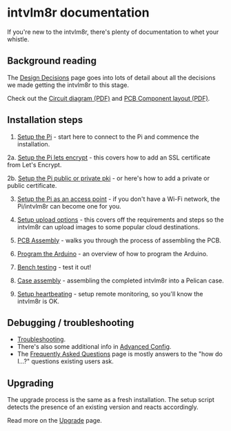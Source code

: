 # intvlm8r documentation

If you're new to the intvlm8r, there's plenty of documentation to whet your whistle.

## Background reading

The [Design Decisions](https://github.com/greiginsydney/Intervalometerator/wiki/Design-Decisions) page goes into lots of detail about all the decisions we made getting the intvlm8r to this stage.

Check out the [Circuit diagram (PDF)](/docs/intvlm8r_v11.11_circuit.pdf) and [PCB Component layout (PDF)](/docs/intvlm8r_v11.11_comp.pdf).

## Installation steps

1. [Setup the Pi](/docs/step1-setup-the-Pi.md) - start here to connect to the Pi and commence the installation.

2a. [Setup the Pi lets encrypt](/docs/step2-setup-the-Pi-lets-encrypt.md) - this covers how to add an SSL certificate from Let's Encrypt.

2b. [Setup the Pi public or private pki](/docs/step2-setup-the-Pi-public-or-private-pki.md) - or here's how to add a private or public certificate.

3. [Setup the Pi as an access point](/docs/step3-setup-the-Pi-as-an-access-point.md) - if you don't have a Wi-Fi network, the Pi/intvlm8r can become one for you.

4. [Setup upload options](/docs/step4-setup-upload-options.md) - this covers off the requirements and steps so the intvlm8r can upload images to some popular cloud destinations.
 
5. [PCB Assembly](/docs/step5-pcb-assembly.md) - walks you through the process of assembling the PCB.

6. [Program the Arduino](/docs/step6-program-the-Arduino.md) - an overview of how to program the Arduino.

7. [Bench testing](/docs/step7-bench-testing.md) - test it out!

8. [Case assembly](/docs/step8-case-assembly.md) - assembling the completed intvlm8r into a Pelican case.

9. [Setup heartbeating](/docs/setup-heartbeating.md) - setup remote monitoring, so you'll know the intvlm8r is OK.

## Debugging / troubleshooting

- [Troubleshooting](/docs/troubleshooting.md).
- There's also some additional info in [Advanced Config](/docs/advancedConfig.md).
- The [Frequently Asked Questions](/docs/FAQ.md) page is mostly answers to the "how do I...?" questions existing users ask.

## Upgrading

The upgrade process is the same as a fresh installation. The setup script detects the presence of an existing version and reacts accordingly.

Read more on the [Upgrade](/docs/upgrade.md) page.

<br>
